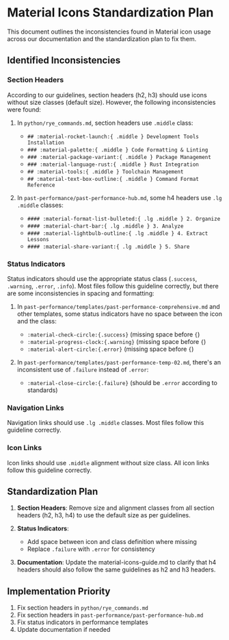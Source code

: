 # Material Icons Standardization Plan

This document outlines the inconsistencies found in Material icon usage across our documentation and the standardization plan to fix them.

## Identified Inconsistencies

### Section Headers

According to our guidelines, section headers (h2, h3) should use icons without size classes (default size). However, the following inconsistencies were found:

1. In `python/rye_commands.md`, section headers use `.middle` class:

    - `## :material-rocket-launch:{ .middle } Development Tools Installation`
    - `### :material-palette:{ .middle } Code Formatting & Linting`
    - `### :material-package-variant:{ .middle } Package Management`
    - `### :material-language-rust:{ .middle } Rust Integration`
    - `## :material-tools:{ .middle } Toolchain Management`
    - `## :material-text-box-outline:{ .middle } Command Format Reference`

2. In `past-performance/past-performance-hub.md`, some h4 headers use `.lg .middle` classes:

    - `#### :material-format-list-bulleted:{ .lg .middle } 2. Organize`
    - `#### :material-chart-bar:{ .lg .middle } 3. Analyze`
    - `#### :material-lightbulb-outline:{ .lg .middle } 4. Extract Lessons`
    - `#### :material-share-variant:{ .lg .middle } 5. Share`

### Status Indicators

Status indicators should use the appropriate status class (`.success`, `.warning`, `.error`, `.info`). Most files follow this guideline correctly, but there are some inconsistencies in spacing and formatting:

1. In `past-performance/templates/past-performance-comprehensive.md` and other templates, some status indicators have no space between the icon and the class:

    - `:material-check-circle:{.success}` (missing space before `{`)
    - `:material-progress-clock:{.warning}` (missing space before `{`)
    - `:material-alert-circle:{.error}` (missing space before `{`)

2. In `past-performance/templates/past-performance-temp-02.md`, there's an inconsistent use of `.failure` instead of `.error`:

    - `:material-close-circle:{.failure}` (should be `.error` according to standards)

### Navigation Links

Navigation links should use `.lg .middle` classes. Most files follow this guideline correctly.

### Icon Links

Icon links should use `.middle` alignment without size class. All icon links follow this guideline correctly.

## Standardization Plan

1. **Section Headers**: Remove size and alignment classes from all section headers (h2, h3, h4) to use the default size as per guidelines.

2. **Status Indicators**:

    - Add space between icon and class definition where missing
    - Replace `.failure` with `.error` for consistency

3. **Documentation**: Update the material-icons-guide.md to clarify that h4 headers should also follow the same guidelines as h2 and h3 headers.

## Implementation Priority

1. Fix section headers in `python/rye_commands.md`
2. Fix section headers in `past-performance/past-performance-hub.md`
3. Fix status indicators in performance templates
4. Update documentation if needed
